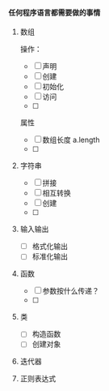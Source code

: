 #### 任何程序语言都需要做的事情

1. 数组

   操作：

   - [ ] 声明
   - [ ] 创建
   - [ ] 初始化
   - [ ] 访问
   - [ ] 

   属性

   - [ ] 数组长度   a.length
   - [ ] 

2. 字符串

   - [ ] 拼接
   - [ ] 相互转换
   - [ ] 创建
   - [ ] 

3. 输入输出

   - [ ] 格式化输出
   - [ ] 标准化输出

4. 函数

   - [ ] 参数按什么传递？
   - [ ] 

5. 类

   - [ ] 构造函数
   - [ ] 创建对象

6. 迭代器

7. 正则表达式